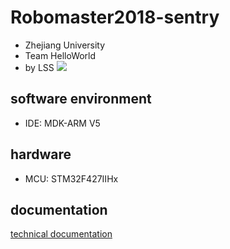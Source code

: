 # Robomaster2018-sentry
- Zhejiang University
- Team HelloWorld
- by LSS
![](https://github.com/LSS5773/Robomaster2018-sentry/blob/master/other/sentry%20ZJU.jpg)
## software environment
- IDE: MDK-ARM V5
## hardware
- MCU: STM32F427IIHx
## documentation
[technical documentation](https://github.com/LSS5773/Robomaster2018-sentry/blob/master/other/technical%20documentation.pdf)